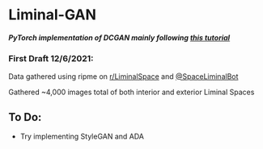 # Liminal-GAN

##### PyTorch implementation of DCGAN mainly following [this tutorial](https://pytorch.org/tutorials/beginner/dcgan_faces_tutorial.html)

### First Draft 12/6/2021:

Data gathered using ripme on [r/LiminalSpace](https://www.reddit.com/r/LiminalSpace/) and [@SpaceLiminalBot](https://twitter.com/SpaceLiminalBot)

Gathered ~4,000 images total of both interior and exterior Liminal Spaces

## To Do:
- Try implementing StyleGAN and ADA

